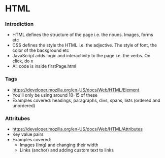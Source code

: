 # HTML

### Introdiction
* HTML defines the structure of the page i.e. the nouns. Images, forms etc
* CSS defines the style the HTML i.e. the adjective. The style of font, the color of the background etc
* JavaScript adds logic and interactivity to the page i.e. the verbs. On click, do x
* All code is inside firstPage.html

### Tags
* https://developer.mozilla.org/en-US/docs/Web/HTML/Element
* You'll only be using around 10-15 of these
* Examples covered: headings, paragraphs, divs, spans, lists (ordered and unordered)

### Attritubes
* https://developer.mozilla.org/en-US/docs/Web/HTML/Attributes
* Key value pairs
* Examples covered: 
  * Images (Img) and changing their width
  * Links (anchor) and adding custom text to links

